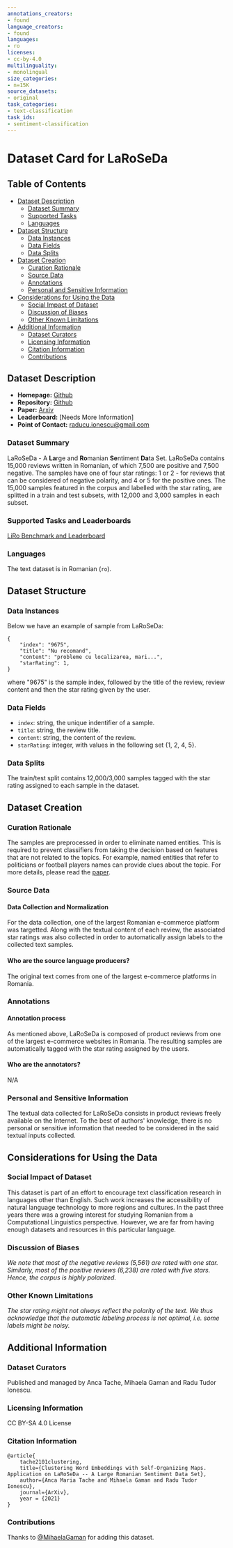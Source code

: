 ```yaml
---
annotations_creators:
- found
language_creators:
- found
languages:
- ro
licenses:
- cc-by-4.0
multilinguality:
- monolingual
size_categories:
- n=15K
source_datasets:
- original
task_categories:
- text-classification
task_ids:
- sentiment-classification
---
```


# Dataset Card for LaRoSeDa

## Table of Contents
- [Dataset Description](#dataset-description)
  - [Dataset Summary](#dataset-summary)
  - [Supported Tasks](#supported-tasks-and-leaderboards)
  - [Languages](#languages)
- [Dataset Structure](#dataset-structure)
  - [Data Instances](#data-instances)
  - [Data Fields](#data-instances)
  - [Data Splits](#data-instances)
- [Dataset Creation](#dataset-creation)
  - [Curation Rationale](#curation-rationale)
  - [Source Data](#source-data)
  - [Annotations](#annotations)
  - [Personal and Sensitive Information](#personal-and-sensitive-information)
- [Considerations for Using the Data](#considerations-for-using-the-data)
  - [Social Impact of Dataset](#social-impact-of-dataset)
  - [Discussion of Biases](#discussion-of-biases)
  - [Other Known Limitations](#other-known-limitations)
- [Additional Information](#additional-information)
  - [Dataset Curators](#dataset-curators)
  - [Licensing Information](#licensing-information)
  - [Citation Information](#citation-information)
  - [Contributions](#contributions)

## Dataset Description

- **Homepage:** [Github](https://github.com/ancatache/LaRoSeDa)
- **Repository:** [Github](https://github.com/ancatache/LaRoSeDa)
- **Paper:** [Arxiv](https://arxiv.org/pdf/2101.04197.pdf)
- **Leaderboard:** [Needs More Information]
- **Point of Contact:** raducu.ionescu@gmail.com

### Dataset Summary

LaRoSeDa - A **La**rge and **Ro**manian **Se**ntiment **Da**ta Set. LaRoSeDa contains 15,000 reviews written in Romanian, of which 7,500 are positive and 7,500 negative. 
The samples have one of four star ratings: 1 or 2 - for reviews that can be considered of negative polarity, and 4 or 5 for the positive ones.
The 15,000 samples featured in the corpus and labelled with the star rating, are splitted in a train and test subsets, with 12,000 and 3,000 samples in each subset.

### Supported Tasks and Leaderboards

[LiRo Benchmark and Leaderboard](https://eemlcommunity.github.io/ro_benchmark_leaderboard/site/)

### Languages

The text dataset is in Romanian (`ro`).

## Dataset Structure

### Data Instances

Below we have an example of sample from LaRoSeDa:

```
{
    "index": "9675",
    "title": "Nu recomand",
    "content": "probleme cu localizarea, mari...",
    "starRating": 1,
}
```

where "9675" is the sample index, followed by the title of the review, review content and then the star rating given by the user.


### Data Fields

- `index`: string, the unique indentifier of a sample.
- `title`: string, the review title.
- `content`: string, the content of the review.
- `starRating`: integer, with values in the following set {1, 2, 4, 5}.

### Data Splits

The train/test split contains 12,000/3,000 samples tagged with the star rating assigned to each sample in the dataset.

## Dataset Creation

### Curation Rationale

The samples are preprocessed in order to eliminate named entities. This is required to prevent classifiers from taking the decision based on features that are not related to the topics. 
For example, named entities that refer to politicians or football players names can provide clues about the topic. For more details, please read the [paper](https://arxiv.org/abs/1901.06543).

### Source Data


#### Data Collection and Normalization

For the data collection, one of the largest Romanian e-commerce platform was targetted. Along with the textual content of each review, the associated star ratings was also collected in order to automatically assign labels to
the collected text samples. 


#### Who are the source language producers?

The original text comes from one of the largest e-commerce platforms in Romania.

### Annotations

#### Annotation process

As mentioned above, LaRoSeDa is composed of product reviews from one of the largest e-commerce websites in Romania. The resulting samples are automatically tagged with the star rating assigned by the users.

#### Who are the annotators?

N/A

### Personal and Sensitive Information

The textual data collected for LaRoSeDa consists in product reviews freely available on the Internet. 
To the best of authors' knowledge, there is no personal or sensitive information that needed to be considered in the said textual inputs collected.

## Considerations for Using the Data

### Social Impact of Dataset

This dataset is part of an effort to encourage text classification research in languages other than English. Such work increases the accessibility of natural language technology to more regions and cultures. 
In the past three years there was a growing interest for studying Romanian from a Computational Linguistics perspective. However, we are far from having enough datasets and resources in this particular language.

### Discussion of Biases

*We note that most of the negative reviews (5,561) are rated with one star. Similarly, most of the positive reviews (6,238) are rated with five stars. Hence, the corpus is highly polarized.*

### Other Known Limitations

*The star rating might not always reflect the polarity of the text. We thus acknowledge that the automatic labeling process is not optimal, i.e. some labels might be noisy.*

## Additional Information

### Dataset Curators

Published and managed by Anca Tache, Mihaela Gaman and Radu Tudor Ionescu.

### Licensing Information

CC BY-SA 4.0 License

### Citation Information

```
@article{
    tache2101clustering,
    title={Clustering Word Embeddings with Self-Organizing Maps. Application on LaRoSeDa -- A Large Romanian Sentiment Data Set},
    author={Anca Maria Tache and Mihaela Gaman and Radu Tudor Ionescu},
    journal={ArXiv},
    year = {2021}
}
```

### Contributions

Thanks to [@MihaelaGaman](https://github.com/MihaelaGaman) for adding this dataset.

